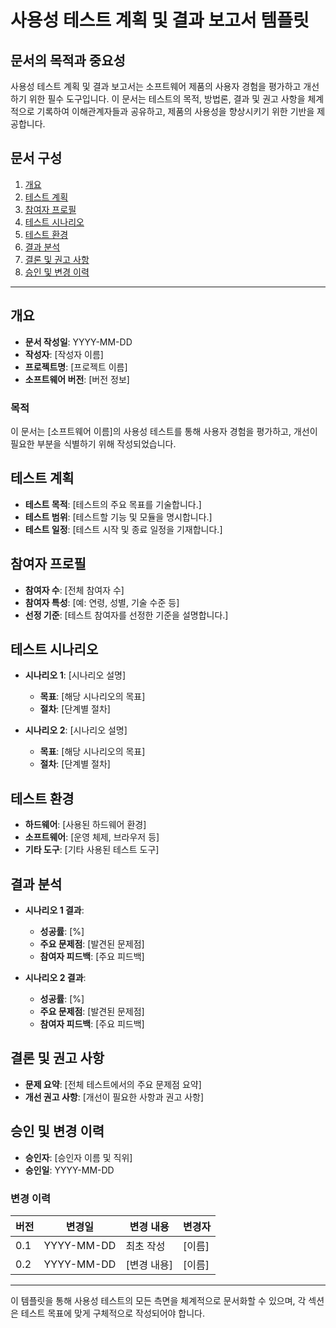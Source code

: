 # 사용성 테스트 계획 및 결과 보고서 템플릿

## 문서의 목적과 중요성

사용성 테스트 계획 및 결과 보고서는 소프트웨어 제품의 사용자 경험을 평가하고 개선하기 위한 필수 도구입니다. 이 문서는 테스트의 목적, 방법론, 결과 및 권고 사항을 체계적으로 기록하여 이해관계자들과 공유하고, 제품의 사용성을 향상시키기 위한 기반을 제공합니다.

## 문서 구성

1. [개요](#개요)
2. [테스트 계획](#테스트-계획)
3. [참여자 프로필](#참여자-프로필)
4. [테스트 시나리오](#테스트-시나리오)
5. [테스트 환경](#테스트-환경)
6. [결과 분석](#결과-분석)
7. [결론 및 권고 사항](#결론-및-권고-사항)
8. [승인 및 변경 이력](#승인-및-변경-이력)

---

## 개요

- **문서 작성일**: YYYY-MM-DD
- **작성자**: [작성자 이름]
- **프로젝트명**: [프로젝트 이름]
- **소프트웨어 버전**: [버전 정보]

### 목적

이 문서는 [소프트웨어 이름]의 사용성 테스트를 통해 사용자 경험을 평가하고, 개선이 필요한 부분을 식별하기 위해 작성되었습니다.

## 테스트 계획

- **테스트 목적**: [테스트의 주요 목표를 기술합니다.]
- **테스트 범위**: [테스트할 기능 및 모듈을 명시합니다.]
- **테스트 일정**: [테스트 시작 및 종료 일정을 기재합니다.]

## 참여자 프로필

- **참여자 수**: [전체 참여자 수]
- **참여자 특성**: [예: 연령, 성별, 기술 수준 등]
- **선정 기준**: [테스트 참여자를 선정한 기준을 설명합니다.]

## 테스트 시나리오

- **시나리오 1**: [시나리오 설명]
  - **목표**: [해당 시나리오의 목표]
  - **절차**: [단계별 절차]

- **시나리오 2**: [시나리오 설명]
  - **목표**: [해당 시나리오의 목표]
  - **절차**: [단계별 절차]

## 테스트 환경

- **하드웨어**: [사용된 하드웨어 환경]
- **소프트웨어**: [운영 체제, 브라우저 등]
- **기타 도구**: [기타 사용된 테스트 도구]

## 결과 분석

- **시나리오 1 결과**: 
  - **성공률**: [%]
  - **주요 문제점**: [발견된 문제점]
  - **참여자 피드백**: [주요 피드백]

- **시나리오 2 결과**: 
  - **성공률**: [%]
  - **주요 문제점**: [발견된 문제점]
  - **참여자 피드백**: [주요 피드백]

## 결론 및 권고 사항

- **문제 요약**: [전체 테스트에서의 주요 문제점 요약]
- **개선 권고 사항**: [개선이 필요한 사항과 권고 사항]

## 승인 및 변경 이력

- **승인자**: [승인자 이름 및 직위]
- **승인일**: YYYY-MM-DD

### 변경 이력

| 버전 | 변경일    | 변경 내용                    | 변경자  |
|------|-----------|------------------------------|---------|
| 0.1  | YYYY-MM-DD| 최초 작성                    | [이름]  |
| 0.2  | YYYY-MM-DD| [변경 내용]                  | [이름]  |

---

이 템플릿을 통해 사용성 테스트의 모든 측면을 체계적으로 문서화할 수 있으며, 각 섹션은 테스트 목표에 맞게 구체적으로 작성되어야 합니다.